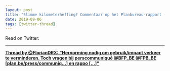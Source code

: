 ```yaml
---
layout: post
title: "Slimme kilometerheffing? Commentaar op het Planbureau-rapport (Dutch)"
date: 2019-09-06
tags: [twitter-thread]
---
```


Read on Twitter: <a href="http://bit.ly/2LISUOn" target="_blank"><i class="fab fa-twitter-square fa-1x" title="twitter-thread"></i></a> 

---

<div id="tttt_1170012813198352384" data-option="1"><strong><a href="https://threadreaderapp.com/thread/1170012813198352384.html">Thread by @FlorianDRX: "Hervorming nodig om gebruik/impact verkeer te verminderen. Toch vragen bij perscommuniqué @BFP_BE @FPB_BE [plan.be/press/communiq…] en rappo […]"</a></strong></div><script async src="https://threadreaderapp.com/embed/1170012813198352384.js" charset="utf-8"></script>



